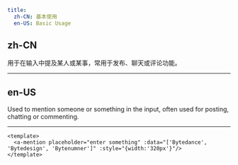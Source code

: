 ```yaml
title:
  zh-CN: 基本使用
  en-US: Basic Usage
```

## zh-CN

用于在输入中提及某人或某事，常用于发布、聊天或评论功能。

---

## en-US

Used to mention someone or something in the input, often used for posting, chatting or commenting.

---

```vue
<template>
  <a-mention placeholder="enter something" :data="['Bytedance', 'Bytedesign', 'Bytenumner']" :style="{width:'320px'}"/>
</template>
```
